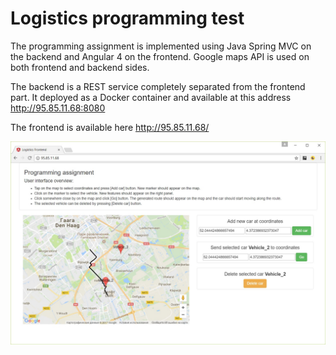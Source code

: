 # Logistics programming test

The programming assignment is implemented using Java Spring MVC on the backend and Angular 4 on the frontend. Google maps API is used on both frontend and backend sides.

The backend is a REST service completely separated from the frontend part. It deployed as a Docker container and available at this address http://95.85.11.68:8080 

The frontend is available here http://95.85.11.68/ 

![Logistics Frontend](/screenshots/1.jpg)
